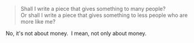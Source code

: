> Shall I write a piece that gives something to many people?  
> Or shall I write a piece that gives something to less people who
> are more like me?

No, it's not about money.  I mean, not only about money.



